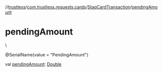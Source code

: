 //[trustless](../../../index.md)/[com.trustless.requests.cards](../index.md)/[StaqCardTransaction](index.md)/[pendingAmount](pending-amount.md)

# pendingAmount

\

@SerialName(value = &quot;PendingAmount&quot;)

val [pendingAmount](pending-amount.md): [Double](https://kotlinlang.org/api/latest/jvm/stdlib/kotlin/-double/index.html)
